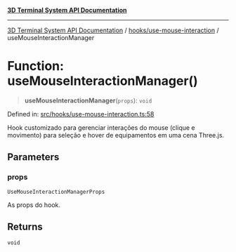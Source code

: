 [**3D Terminal System API Documentation**](../../../README.md)

***

[3D Terminal System API Documentation](../../../README.md) / [hooks/use-mouse-interaction](../README.md) / useMouseInteractionManager

# Function: useMouseInteractionManager()

> **useMouseInteractionManager**(`props`): `void`

Defined in: [src/hooks/use-mouse-interaction.ts:58](https://github.com/Dicommunitas/ThreeJS_Terminal_3D/blob/48170ffd573f70d66a1c284f1f35045f3d98e94f/src/hooks/use-mouse-interaction.ts#L58)

Hook customizado para gerenciar interações do mouse (clique e movimento)
para seleção e hover de equipamentos em uma cena Three.js.

## Parameters

### props

`UseMouseInteractionManagerProps`

As props do hook.

## Returns

`void`
